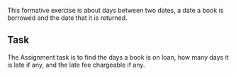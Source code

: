 This formative exercise is about days between two dates, a date a book is borrowed and the date that it is returned.
## Task
The Assignment task is to find the days a book is on loan, how many days it is late if any, and the late fee chargeable if any.

